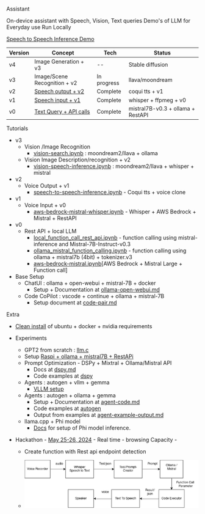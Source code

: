 Assistant

On-device assistant with Speech, Vision, Text queries 
Demo's of LLM for Everyday use Run Locally

[Speech to Speech Inference Demo](docs/demo-speech-to-speech-inference.md)

| Version |Concept | Tech | Status |
|---|---|---|---|
|v4| Image Generation + v3 | -- | Stable diffusion | 
|v3| Image/Scene Recognition + v2 | In progress | llava/moondream | 
|v2| [Speech output + v2](assistant/speech-to-speech-inference.py) | Complete | coqui tts + v1 | 
|v1| [Speech input + v1](assistant/voice_api_interface.py) | Complete | whisper + ffpmeg + v0 |
|v0|  [Text Query + API calls](assistant/api_interface.py)| Complete | mistral7B-v0.3 + ollama + RestAPI| 

Tutorials
- v3
    - Vision /Image Recognition
        - [vision-search.ipynb](tutorials/vision/vision-search.ipynb) : moondream2/llava + ollama
    - Vision Image Description/recognition + v2
        - [vision-speech-inference.ipynb](tutorials/vision/vision-speech-inference.ipynb) : moondream2/llava + whisper + mistral
- v2
    - Voice Output + v1
        - [speech-to-speech-inference.ipynb](assistant/speech-to-speech-inference.ipynb) - Coqui tts + voice clone
- v1
    - Voice Input + v0
        - [aws-bedrock-mistral-whisper.ipynb](tutorials/mistral/aws-bedrock-mistral-whisper.ipynb) - Whisper + AWS Bedrock + Mistral + RestAPI
- v0
    - Rest API + local LLM  
        - [local_function_call_rest_api.ipynb](tutorials/mistral/local_function_call_rest_api.ipynb) - function calling using mistral-inference and Mistral-7B-Instruct-v0.3
        - [ollama_mistral_function_calling.ipynb](tutorials/mistral/ollama_mistral_function_calling.ipynb) - function calling using ollama + mistral7b (4bit) + tokenizer.v3
        - [aws-bedrock-mistral.ipynb](tutorials/mistral/aws-bedrock-mistral.ipynb)[AWS Bedrock + Mistral Large + Function call]
- Base Setup
    - ChatUI  : ollama + open-webui + mistral-7B + docker
        - Setup + Documentation at [ollama-open-webui.md](docs/ollama-open-webui.md)
    - Code CoPilot : vscode + continue + ollama + mistral-7B
        - Setup document at [code-pair.md](docs/code-pair.md)

Extra 
 - [Clean install](docs/clean-ubuntu-setup.md) of ubuntu + docker + nvidia requirements
 - Experiments
    - GPT2 from scratch : [llm.c](https://github.com/karpathy/llm.c/discussions/481) 
    - Setup [Raspi + ollama + mistral7B + RestAPi](tutorials/raspi/README.md)
    - Prompt Optimization - DSPy + Mixtral + Ollama/Mistral API
        - Docs at [dspy.md](docs/dspy.md)
        - Code examples at [dspy](tutorials/dspy)
    - Agents : autogen + vllm + gemma
        - [VLLM setup](docs/vllm.md) 
    - Agents : autogen + ollama + gemma
        - Setup + Documentation at [agent-code.md](docs/2024/agent-code.md) 
        - Code examples at [autogen](tutorials/autogen)
        - Output from examples at [agent-example-output.md](docs/2024/agent-example-output.md)
    - llama.cpp +  Phi model
        - [Docs](docs/llama-cpp.md) for setup of Phi model inference. 

- Hackathon - [May 25-26, 2024](docs/2024/hackathon-may-2024.md) - Real time - browsing Capacity  - 
    -   Create function with Rest api endpoint detection 

    - !["Speech to Speech"](docs/speech-inference.png "Speech to Sppech")

